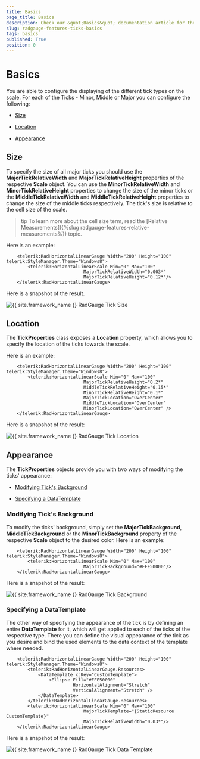 ```yaml
---
title: Basics
page_title: Basics
description: Check our &quot;Basics&quot; documentation article for the RadGauge {{ site.framework_name }} control.
slug: radgauge-features-ticks-basics
tags: basics
published: True
position: 0
---
```


# Basics

You are able to configure the displaying of the different tick types on the scale. For each of the Ticks - Minor, Middle or Major you can configure the following:

* [Size](#size)

* [Location](#location)

* [Appearance](#appearance)

## Size

To specify the size of all major ticks you should use the __MajorTickRelativeWidth__ and __MajorTickRelativeHeight__ properties of the respective __Scale__ object.  You can use the __MinorTickRelativeWidth__ and __MinorTickRelativeHeight__ properties to change the size of the minor ticks or the __MiddleTickRelativeWidth__ and __MiddleTickRelativeHeight__ properties to change the size of the middle ticks respectively. The tick's size is relative to the cell size of the scale.

>tip To learn more about the cell size term, read the [Relative Measurements]({%slug radgauge-features-relative-measurements%}) topic.

Here is an example:


```XAML
	<telerik:RadHorizontalLinearGauge Width="200" Height="100" telerik:StyleManager.Theme="Windows8">
	    <telerik:HorizontalLinearScale Min="0" Max="100"
	                         MajorTickRelativeWidth="0.003*"
	                         MajorTickRelativeHeight="0.12*"/>
	</telerik:RadHorizontalLinearGauge> 
```

Here is a snapshot of the result.

![{{ site.framework_name }} RadGauge Tick Size](images/RadGauge_Features_Ticks_Size_01.png)

## Location

The __TickProperties__ class exposes a __Location__ property, which allows you to specify the location of the ticks towards the scale.

Here is an example:


```XAML
	<telerik:RadHorizontalLinearGauge Width="200" Height="100" telerik:StyleManager.Theme="Windows8">
	    <telerik:HorizontalLinearScale Min="0" Max="100"
	                         MajorTickRelativeHeight="0.2*"
	                         MiddleTickRelativeHeight="0.15*"
	                         MinorTickRelativeHeight="0.1*"
	                         MajorTickLocation="OverCenter"
	                         MiddleTickLocation="OverCenter"
	                         MinorTickLocation="OverCenter" />
	</telerik:RadHorizontalLinearGauge> 
```

Here is a snapshot of the result:

![{{ site.framework_name }} RadGauge Tick Location](images/RadGauge_Features_Ticks_Location_01.png)

## Appearance

The __TickProperties__ objects provide you with two ways of modifying the ticks' appearance:

* [Modifying Tick's Background](#Modifying_Ticks_Background)

* [Specifying a DataTemplate](#Specifying_a_DataTemplate)

### Modifying Tick's Background

To modify the ticks' background, simply set the __MajorTickBackground__, __MiddleTickBackground__ or the __MinorTickBackground__ property of the respective __Scale__ object to the desired color. Here is an example:


```XAML
	<telerik:RadHorizontalLinearGauge Width="200" Height="100" telerik:StyleManager.Theme="Windows8">
	    <telerik:HorizontalLinearScale Min="0" Max="100" 
	                         MajorTickBackground="#FFE50000"/>
	</telerik:RadHorizontalLinearGauge> 
```

Here is a snapshot of the result:

![{{ site.framework_name }} RadGauge Tick Background](images/RadGauge_Features_Ticks_Appearance_01.png)

### Specifying a DataTemplate

The other way of specifying the appearance of the tick is by defining an entire __DataTemplate__ for it, which will get applied to each of the ticks of the respective type. There you can define the visual appearance of the tick as you desire and bind the used elements to the data context of the template where needed.        


```XAML
	<telerik:RadHorizontalLinearGauge Width="200" Height="100" telerik:StyleManager.Theme="Windows8">
	    <telerik:RadHorizontalLinearGauge.Resources>
	        <DataTemplate x:Key="CustomTemplate">
	            <Ellipse Fill="#FFE50000"
	                     HorizontalAlignment="Stretch"
	                     VerticalAlignment="Stretch" />
	        </DataTemplate>
	    </telerik:RadHorizontalLinearGauge.Resources>
	    <telerik:HorizontalLinearScale Min="0" Max="100" 
	                         MajorTickTemplate="{StaticResource CustomTemplate}"
	                         MajorTickRelativeWidth="0.03*"/>
	</telerik:RadHorizontalLinearGauge>
```

Here is a snapshot of the result:

![{{ site.framework_name }} RadGauge Tick Data Template](images/RadGauge_Features_Ticks_Appearance_02.png)